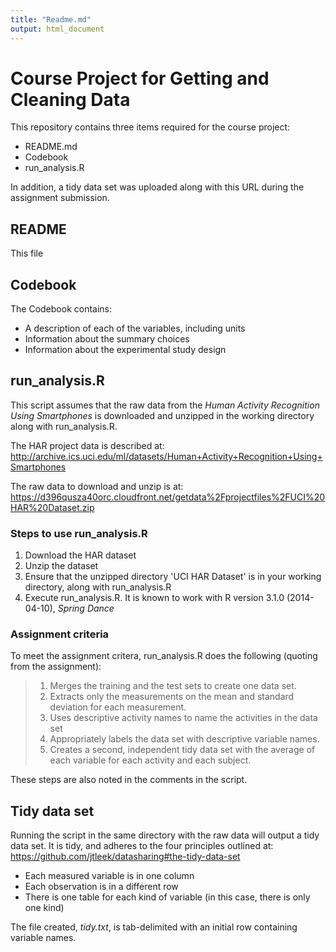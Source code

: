 ```yaml
---
title: "Readme.md"
output: html_document
---
```

# Course Project for Getting and Cleaning Data

This repository contains three items required for the course project:

* README.md
* Codebook
* run_analysis.R

In addition, a tidy data set was uploaded along with this URL during the
assignment submission.

## README

This file

## Codebook

The Codebook contains:

* A description of each of the variables, including units
* Information about the summary choices
* Information about the experimental study design

## run_analysis.R

This script assumes that the raw data from the _Human Activity Recognition
Using Smartphones_ is downloaded and unzipped in the working directory along
with run_analysis.R.

The HAR project data is described at:
http://archive.ics.uci.edu/ml/datasets/Human+Activity+Recognition+Using+Smartphones

The raw data to download and unzip is at:
https://d396qusza40orc.cloudfront.net/getdata%2Fprojectfiles%2FUCI%20HAR%20Dataset.zip

### Steps to use run_analysis.R

1. Download the HAR dataset
1. Unzip the dataset
1. Ensure that the unzipped directory 'UCI HAR Dataset' is in your working
   directory, along with run_analysis.R
1. Execute run_analysis.R. It is known to work with R version 3.1.0
   (2014-04-10), _Spring Dance_

### Assignment criteria

To meet the assignment critera, run_analysis.R does the following (quoting from
the assignment):

> 1. Merges the training and the test sets to create one data set.
> 1. Extracts only the measurements on the mean and standard deviation for each
>    measurement. 
> 1. Uses descriptive activity names to name the activities in the data set
> 1. Appropriately labels the data set with descriptive variable names. 
> 1. Creates a second, independent tidy data set with the average of each
>    variable for each activity and each subject. 

These steps are also noted in the comments in the script.

## Tidy data set

Running the script in the same directory with the raw data will output a tidy
data set.  It is tidy, and adheres to the four principles outlined at:
https://github.com/jtleek/datasharing#the-tidy-data-set

* Each measured variable is in one column
* Each observation is in a different row
* There is one table for each kind of variable (in this case, there is only one
  kind)

The file created, _tidy.txt_, is tab-delimited with an initial row containing
variable names.